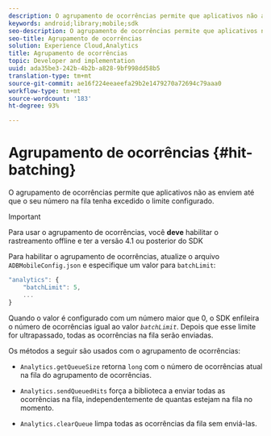 ```yaml
---
description: O agrupamento de ocorrências permite que aplicativos não as enviem até que o seu número na fila tenha excedido o limite configurado.
keywords: android;library;mobile;sdk
seo-description: O agrupamento de ocorrências permite que aplicativos não as enviem até que o seu número na fila tenha excedido o limite configurado.
seo-title: Agrupamento de ocorrências
solution: Experience Cloud,Analytics
title: Agrupamento de ocorrências
topic: Developer and implementation
uuid: ada35be3-242b-4b2b-a828-9bf998dd58b5
translation-type: tm+mt
source-git-commit: ae16f224eeaeefa29b2e1479270a72694c79aaa0
workflow-type: tm+mt
source-wordcount: '183'
ht-degree: 93%

---
```



# Agrupamento de ocorrências {#hit-batching}

O agrupamento de ocorrências permite que aplicativos não as enviem até que o seu número na fila tenha excedido o limite configurado.

>[!IMPORTANT]
>
>Para usar o agrupamento de ocorrências, você **deve** habilitar o rastreamento offline e ter a versão 4.1 ou posterior do SDK

Para habilitar o agrupamento de ocorrências, atualize o arquivo `ADBMobileConfig.json` e especifique um valor para `batchLimit`:

```js
"analytics": {
    "batchLimit": 5,
    ...
}
```

Quando o valor é configurado com um número maior que 0, o SDK enfileira o número de ocorrências igual ao valor *`batchLimit`*. Depois que esse limite for ultrapassado, todas as ocorrências na fila serão enviadas.

Os métodos a seguir são usados com o agrupamento de ocorrências:

* `Analytics.getQueueSize` retorna `long` com o número de ocorrências atual na fila do agrupamento de ocorrências.

* `Analytics.sendQueuedHits` força a biblioteca a enviar todas as ocorrências na fila, independentemente de quantas estejam na fila no momento.
* `Analytics.clearQueue` limpa todas as ocorrências da fila sem enviá-las.
